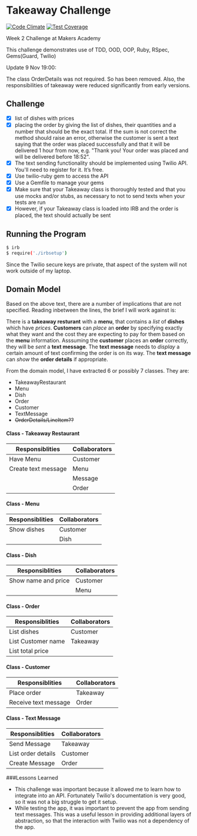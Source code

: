 Takeaway Challenge
==================

[![Code Climate](https://codeclimate.com/github/nickbdyer/takeaway/badges/gpa.svg)](https://codeclimate.com/github/nickbdyer/takeaway) [![Test Coverage](https://codeclimate.com/github/nickbdyer/takeaway/badges/coverage.svg)](https://codeclimate.com/github/nickbdyer/takeaway)

Week 2 Challenge at Makers Academy

This challenge demonstrates use of TDD, OOD, OOP, Ruby, RSpec, Gems(Guard, Twilio)

Update 9 Nov 19:00:

The class OrderDetails was not required. So has been removed. Also, the responsibilities of takeaway were reduced significantly from early versions. 

Challenge
---------
- [x] list of dishes with prices
- [x] placing the order by giving the list of dishes, their quantities and a number that should be the exact total. If the sum is not correct the method should raise an error, otherwise the customer is sent a text saying that the order was placed successfully and that it will be delivered 1 hour from now, e.g. "Thank you! Your order was placed and will be delivered before 18:52".
- [x] The text sending functionality should be implemented using Twilio API. You'll need to register for it. It’s free.
- [x] Use twilio-ruby gem to access the API
- [x] Use a Gemfile to manage your gems
- [x] Make sure that your Takeaway class is thoroughly tested and that you use mocks and/or stubs, as necessary to not to send texts when your tests are run
- [x] However, if your Takeaway class is loaded into IRB and the order is placed, the text should actually be sent

Running the Program
-------------------

```sh
$ irb
$ require('./irbsetup')
```

Since the Twilio secure keys are private, that aspect of the system will not work
outside of my laptop.

Domain Model
------------

Based on the above text, there are a number of implications that are not specified. Reading inbetween the lines, the brief I will work against is:

There is a **takeaway resturant** with a **menu**, that contains a *list* of **dishes** which have *prices*. **Customers** can *place* an **order** by specifying exactly what they want and the cost they are expecting to pay for them based on the **menu** information. Asssuming the **customer** places an **order** correctly, they will be *sent* a **text message**. The **text message** needs to *display* a certain amount of text confirming the order is on its way. The **text message** can *show* the **order details** if appropriate.

From the domain model, I have extracted 6 or possibly 7 classes. They are:

- TakeawayRestaurant
- Menu
- Dish
- Order
- Customer
- TextMessage
- ~~OrderDetails/LineItem??~~


#### Class - Takeaway Restaurant

Responsiblities          | Collaborators
---------------          | -------------
Have Menu                | Customer
Create text message      | Menu
                         | Message
                         | Order
    

#### Class - Menu

Responsiblities          | Collaborators
---------------          | -------------
Show dishes              | Customer
                         | Dish


#### Class - Dish

Responsiblities          | Collaborators
---------------          | -------------
Show name and price      | Customer
                         | Menu


#### Class - Order

Responsiblities          | Collaborators
---------------          | -------------
List dishes              | Customer
List Customer name       | Takeaway
List total price         |


#### Class - Customer

Responsiblities          | Collaborators
---------------          | -------------
Place order              | Takeaway
Receive text message     | Order


#### Class - Text Message

Responsiblities          | Collaborators
---------------          | -------------
Send Message             | Takeaway
List order details       | Customer
Create Message           | Order

###Lessons Learned

- This challenge was important because it allowed me to learn how to integrate
  into an API. Fortunately Twilio's documentation is very good, so it was not
  a big struggle to get it setup. 
- While testing the app, it was important to prevent the app from sending text
  messages. This was a useful lesson in providing additional layers of
  abstraction, so that the interaction with Twilio was not a dependency of the
  app. 

